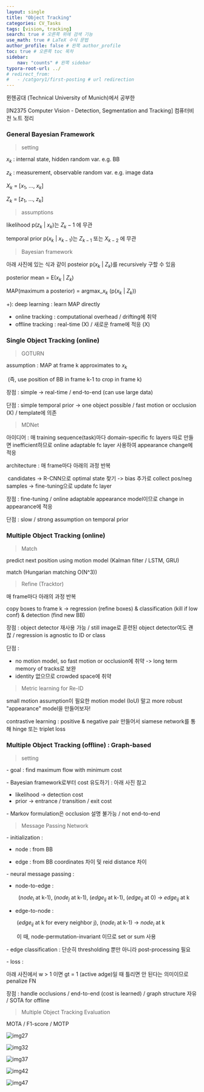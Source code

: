 ```yaml
---
layout: single
title: "Object Tracking"
categories: CV_Tasks
tags: [vision, tracking]
search: true # 오른쪽 위에 검색 기능
use_math: true # LaTeX 수식 문법
author_profile: false # 왼쪽 author_profile
toc: true # 오른쪽 toc 목차
sidebar:
    nav: "counts" # 왼쪽 sidebar
typora-root-url: ../
# redirect_from:
#   - /catgory1/first-posting # url redirection
---
```




뮌헨공대 (Technical University of Munich)에서 공부한 

[IN2375 Computer Vision - Detection, Segmentation and Tracking]
컴퓨터비전 노트 정리

### General Bayesian Framework

> setting

$x_k$ : internal state, hidden random var.            e.g. BB

$z_k$ : measurement, observable random var.     e.g. image data

$X_k$ = [$x_1$, ..., $x_k$]

$Z_k$ = [$z_1$, ..., $z_k$]

>  assumptions

likelihood p($z_k$ $\vert$ $x_k$)는 $Z_k-1$ 에 무관

temporal prior p($x_k$ $\vert$ $x_{k-1}$)는 $Z_{k-1}$ 또는 $X_{k-2}$ 에 무관

>  Bayesian framework

아래 사진에 있는 식과 같이 posteior p($x_k$ $\vert$ $Z_k$)를 recursively 구할 수 있음

posterior mean = E($x_k$ $\vert$ $Z_k$)

MAP(maximum a posterior) = argmax_$x_k$ (p($x_k$ $\vert$ $Z_k$))

+): deep learning : learn MAP directly 

- online tracking : computational overhead / drifting에 취약
- offline tracking : real-time (X) / 새로운 frame에 적응 (X)



### Single Object Tracking (online)

>GOTURN

assumption : MAP at frame k approximates to $x_k$ 

​                     (즉, use position of BB in frame k-1 to crop in frame k)

장점 : simple -> real-time / end-to-end (can use large data)

단점 : simple temporal prior -> one object possible / fast motion or occlusion (X) / template에 의존 

> MDNet

아이디어 : 매 training sequence(task)마다 domain-specific fc layers 따로 만들면 inefficient하므로 online adaptable fc layer 사용하여 appearance change에 적응

architecture : 매 frame마다 아래의 과정 반복

​                       candidates -> R-CNN으로 optimal state 찾기 -> bias 추가로 collect pos/neg samples -> fine-tuning으로 update fc layer

장점 : fine-tuning / online adaptable appearance model이므로 change in appearance에 적응

단점 : slow / strong assumption on temporal prior

### Multiple Object Tracking (online)

> Match

predict next position using motion model (Kalman filter / LSTM, GRU)

match (Hungarian matching O(N^3))

> Refine (Tracktor)

매 frame마다 아래의 과정 반복

copy boxes to frame k -> regression (refine boxes) & classification (kill if low conf) & detection (find new BB)

장점 : object detector 재사용 가능 / still image로 훈련된 object detector여도 괜찮 / regression is agnostic to ID or class

단점 : 

- no motion model, so fast motion or occlusion에 취약 -> long term memory of tracks로 보완
-  identity 없으므로 crowded space에 취약

>Metric learning for Re-ID 

small motion assumption이 필요한 motion model (IoU) 말고 more robust "appearance" model을 만들어보자!

contrastive learning : positive & negative pair 만들어서 siamese network를 통해 hinge 또는 triplet loss

### Multiple Object Tracking (offline) : Graph-based

> setting

\- goal : find maximum flow with minimum cost

\- Bayesian framework로부터 cost 유도하기 : 아래 사진 참고

- likelihood -> detection cost
- prior -> entrance / transition / exit cost

\- Markov formulation은 occlusion 설명 불가능 / not end-to-end

> Message Passing Network

\- initialization :

- node : from BB

- edge : from BB coordinates 차이 및 reid distance 차이 

\- neural message passing :

- node-to-edge :

&nbsp;&nbsp; &nbsp;&nbsp; &nbsp; ($node_i$ at k-1), ($node_j$ at k-1), ($edge_{ij}$ at k-1), ($edge_{ij}$ at 0) -> $edge_{ij}$ at k

- edge-to-node : 

 &nbsp;&nbsp; &nbsp; &nbsp; ($edge_{ij}$ at k for every neighbor j), ($node_i$ at k-1) -> $node_i$ at k

 &nbsp;&nbsp; &nbsp; &nbsp; 이 때, node-permutation-invariant 이므로 set or sum 사용  

\- edge classification : 단순히 thresholding 뿐만 아니라 post-processing 필요

\- loss : 

아래 사진에서 w > 1 이면 gt = 1 (active adge)일 때 틀리면 안 된다는 의미이므로 penalize FN

장점 : handle occlusions / end-to-end (cost is learned) / graph structure 자유 / SOTA for offline

>Multiple Object Tracking Evaluation

MOTA / F1-score / MOTP

![img27](/images/2024-03-01-object-tracking/img27.jpg)

![img32](/images/2024-03-01-object-tracking/img32.jpg)

![img37](/images/2024-03-01-object-tracking/img37.jpg)

![img42](/images/2024-03-01-object-tracking/img42.jpg)

![img47](/images/2024-03-01-object-tracking/img47.jpg)
